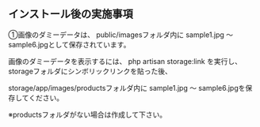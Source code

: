 ## インストール後の実施事項

①画像のダミーデータは、
public/imagesフォルダ内に
sample1.jpg 〜 sample6.jpgとして保存されています。

画像のダミーデータを表示するには、
php artisan storage:link
を実行し、storageフォルダにシンボリックリンクを貼った後、

storage/app/images/productsフォルダ内に
sample1.jpg 〜 sample6.jpgを保存してください。

※productsフォルダがない場合は作成して下さい。